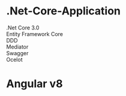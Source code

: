 # .Net-Core-Application

.Net Core 3.0  
Entity Framework Core  
DDD  
Mediator  
Swagger  
Ocelot  

# Angular v8
